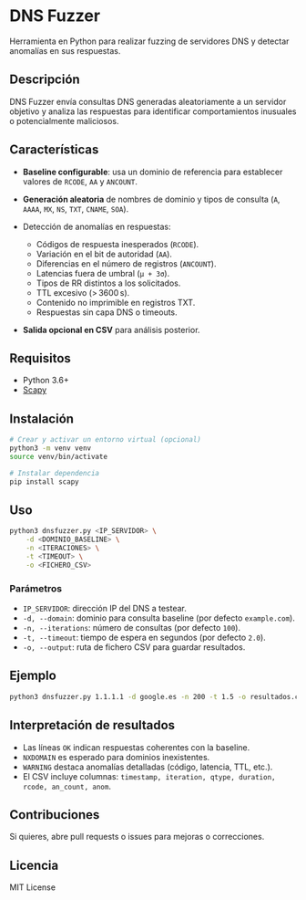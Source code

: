 # DNS Fuzzer

Herramienta en Python para realizar fuzzing de servidores DNS y detectar anomalías en sus respuestas.

## Descripción

DNS Fuzzer envía consultas DNS generadas aleatoriamente a un servidor objetivo y analiza las respuestas para identificar comportamientos inusuales o potencialmente maliciosos.

## Características

* **Baseline configurable**: usa un dominio de referencia para establecer valores de `RCODE`, `AA` y `ANCOUNT`.
* **Generación aleatoria** de nombres de dominio y tipos de consulta (`A`, `AAAA`, `MX`, `NS`, `TXT`, `CNAME`, `SOA`).
* Detección de anomalías en respuestas:

  * Códigos de respuesta inesperados (`RCODE`).
  * Variación en el bit de autoridad (`AA`).
  * Diferencias en el número de registros (`ANCOUNT`).
  * Latencias fuera de umbral (`µ + 3σ`).
  * Tipos de RR distintos a los solicitados.
  * TTL excesivo (> 3600 s).
  * Contenido no imprimible en registros TXT.
  * Respuestas sin capa DNS o timeouts.
* **Salida opcional en CSV** para análisis posterior.

## Requisitos

* Python 3.6+
* [Scapy](https://scapy.net/)

## Instalación

```bash
# Crear y activar un entorno virtual (opcional)
python3 -m venv venv
source venv/bin/activate

# Instalar dependencia
pip install scapy
```

## Uso

```bash
python3 dnsfuzzer.py <IP_SERVIDOR> \
    -d <DOMINIO_BASELINE> \
    -n <ITERACIONES> \
    -t <TIMEOUT> \
    -o <FICHERO_CSV>
```

### Parámetros

* `IP_SERVIDOR`: dirección IP del DNS a testear.
* `-d, --domain`: dominio para consulta baseline (por defecto `example.com`).
* `-n, --iterations`: número de consultas (por defecto `100`).
* `-t, --timeout`: tiempo de espera en segundos (por defecto `2.0`).
* `-o, --output`: ruta de fichero CSV para guardar resultados.

## Ejemplo

```bash
python3 dnsfuzzer.py 1.1.1.1 -d google.es -n 200 -t 1.5 -o resultados.csv
```

## Interpretación de resultados

* Las líneas `OK` indican respuestas coherentes con la baseline.
* `NXDOMAIN` es esperado para dominios inexistentes.
* `WARNING` destaca anomalías detalladas (código, latencia, TTL, etc.).
* El CSV incluye columnas: `timestamp, iteration, qtype, duration, rcode, an_count, anom`.

## Contribuciones

Si quieres, abre pull requests o issues para mejoras o correcciones.

## Licencia

MIT License

